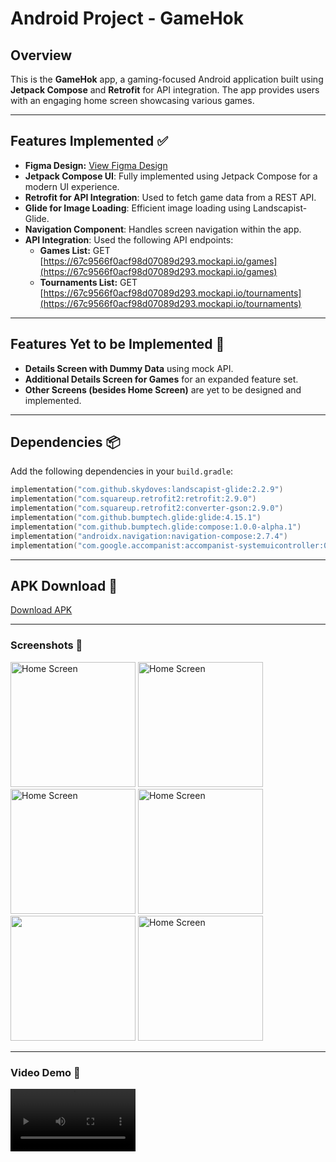 # Android Project - GameHok

## Overview
This is the **GameHok** app, a gaming-focused Android application built using **Jetpack Compose** and **Retrofit** for API integration. The app provides users with an engaging home screen showcasing various games.

---

## Features Implemented ✅
- **Figma Design:** [View Figma Design](https://www.figma.com/design/lVh3pgtrOOgFewvSOlSg78/Assignment?node-id=0-1&p=f&t=HgsdVAZdgE3KipYr-0)
- **Jetpack Compose UI**: Fully implemented using Jetpack Compose for a modern UI experience.
- **Retrofit for API Integration**: Used to fetch game data from a REST API.
- **Glide for Image Loading**: Efficient image loading using Landscapist-Glide.
- **Navigation Component**: Handles screen navigation within the app.
- **API Integration**: Used the following API endpoints:
  - **Games List:** GET [https://67c9566f0acf98d07089d293.mockapi.io/games](https://67c9566f0acf98d07089d293.mockapi.io/games)
  - **Tournaments List:** GET [https://67c9566f0acf98d07089d293.mockapi.io/tournaments](https://67c9566f0acf98d07089d293.mockapi.io/tournaments)
    
---

## Features Yet to be Implemented 🚧
- **Details Screen with Dummy Data** using mock API.
- **Additional Details Screen for Games** for an expanded feature set.
- **Other Screens (besides Home Screen)** are yet to be designed and implemented.

---

## Dependencies 📦
Add the following dependencies in your `build.gradle`:

```kotlin
implementation("com.github.skydoves:landscapist-glide:2.2.9")
implementation("com.squareup.retrofit2:retrofit:2.9.0")
implementation("com.squareup.retrofit2:converter-gson:2.9.0")
implementation("com.github.bumptech.glide:glide:4.15.1")
implementation("com.github.bumptech.glide:compose:1.0.0-alpha.1")
implementation("androidx.navigation:navigation-compose:2.7.4")
implementation("com.google.accompanist:accompanist-systemuicontroller:0.30.1")
```

---

## APK Download 📱
[Download APK](https://github.com/Vanshi17/GameHok/releases/download/v1/app-debug.apk)

---

### Screenshots 📸
<img src="https://github.com/user-attachments/assets/4a42bcd9-de78-4d39-ab4d-a514a22abc99" alt="Home Screen" width="200"/>
<img src="https://github.com/user-attachments/assets/6a48434e-9173-4ceb-aeb2-cbc371e01282" alt="Home Screen" width="200"/>
<img src="https://github.com/user-attachments/assets/9e2e0cd0-af5e-4fcc-b0fa-cdc0fcd1e437" alt="Home Screen" width="200"/>
<img src="https://github.com/user-attachments/assets/337903ec-aa93-4e23-8e5b-fb7a2f23928b" alt="Home Screen" width="200"/>
<img src="https://github.com/user-attachments/assets/924ae860-6023-42ea-906b-9d6371f813b6" width="200"/>
<img src="https://github.com/user-attachments/assets/64fa209d-d698-4952-ba8d-a2c3e61660f0" alt="Home Screen" width="200"/>

---

### Video Demo 🎥
<video src="https://github.com/user-attachments/assets/c394e26d-472a-437c-9d79-cffa996b6d4a" width="200" controls></video>

